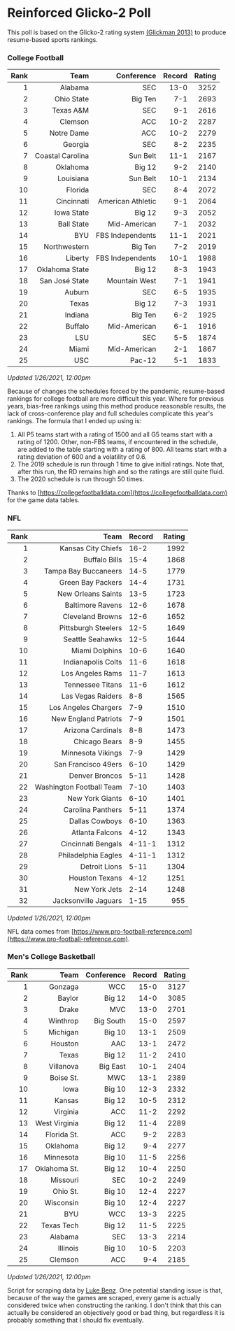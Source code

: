 # Reinforced Glicko-2 Poll

This poll is based on the Glicko-2 rating system [\(Glickman 2013\)](http://glicko.net/glicko/glicko2.pdf) to produce resume-based sports rankings.

### College Football
| Rank  | Team                 | Conference           | Record   | Rating |
| ---:  | ---:                 | ---:                 | ---:     | ---:   |
| 1     | Alabama              | SEC                  | 13-0     | 3252   |
| 2     | Ohio State           | Big Ten              | 7-1      | 2693   |
| 3     | Texas A&M            | SEC                  | 9-1      | 2616   |
| 4     | Clemson              | ACC                  | 10-2     | 2287   |
| 5     | Notre Dame           | ACC			      | 10-2     | 2279   |
| 6     | Georgia              | SEC                  | 8-2      | 2235   |
| 7     | Coastal Carolina     | Sun Belt             | 11-1     | 2167   |
| 8     | Oklahoma             | Big 12               | 9-2      | 2140   |
| 9     | Louisiana            | Sun Belt             | 10-1     | 2134   |
| 10    | Florida              | SEC                  | 8-4      | 2072   |
| 11    | Cincinnati           | American Athletic    | 9-1      | 2064   |
| 12    | Iowa State           | Big 12               | 9-3      | 2052   |
| 13    | Ball State           | Mid-American         | 7-1      | 2032   |
| 14    | BYU                  | FBS Independents     | 11-1     | 2021   |
| 15    | Northwestern         | Big Ten              | 7-2      | 2019   |
| 16    | Liberty              | FBS Independents     | 10-1     | 1988   |
| 17    | Oklahoma State       | Big 12               | 8-3      | 1943   |
| 18    | San José State       | Mountain West        | 7-1      | 1941   |
| 19    | Auburn               | SEC                  | 6-5      | 1935   |
| 20    | Texas                | Big 12               | 7-3      | 1931   |
| 21    | Indiana              | Big Ten              | 6-2      | 1925   |
| 22    | Buffalo              | Mid-American         | 6-1      | 1916   |
| 23    | LSU                  | SEC                  | 5-5      | 1874   |
| 24    | Miami		           | Mid-American         | 2-1      | 1867   |
| 25    | USC                  | Pac-12               | 5-1      | 1833   |
_Updated 1/26/2021, 12:00pm_

Because of changes the schedules forced by the pandemic, resume-based rankings for college football are more difficult this year. Where for previous years, bias-free rankings using this method produce reasonable results, the lack of cross-conference play and full schedules complicate this year's rankings. The formula that I ended up using is:

1. All P5 teams start with a rating of 1500 and all G5 teams start with a rating of 1200. Other, non-FBS teams, if encountered in the schedule, are added to the table starting with a rating of 800. All teams start with a rating deviation of 600 and a volatility of 0.6.
2. The 2019 schedule is run through 1 time to give initial ratings. Note that, after this run, the RD remains high and so the ratings are still quite fluid.
3. The 2020 schedule is run through 50 times.

Thanks to [https://collegefootballdata.com](https://collegefootballdata.com) for the game data tables.

### NFL
| Rank  | Team                       | Record   | Rating |
| ---:  | ---:                       | :---     | ---:   |
| 1     | Kansas City Chiefs         | 16-2     | 1992   |
| 2     | Buffalo Bills              | 15-4     | 1868   |
| 3     | Tampa Bay Buccaneers       | 14-5     | 1779   |
| 4     | Green Bay Packers          | 14-4     | 1731   |
| 5     | New Orleans Saints         | 13-5     | 1723   |
| 6     | Baltimore Ravens           | 12-6     | 1678   |
| 7     | Cleveland Browns           | 12-6     | 1652   |
| 8     | Pittsburgh Steelers        | 12-5     | 1649   |
| 9     | Seattle Seahawks           | 12-5     | 1644   |
| 10    | Miami Dolphins             | 10-6     | 1640   |
| 11    | Indianapolis Colts         | 11-6     | 1618   |
| 12    | Los Angeles Rams           | 11-7     | 1613   |
| 13    | Tennessee Titans           | 11-6     | 1612   |
| 14    | Las Vegas Raiders          | 8-8      | 1565   |
| 15    | Los Angeles Chargers       | 7-9      | 1510   |
| 16    | New England Patriots       | 7-9      | 1501   |
| 17    | Arizona Cardinals          | 8-8      | 1473   |
| 18    | Chicago Bears              | 8-9      | 1455   |
| 19    | Minnesota Vikings          | 7-9      | 1429   |
| 20    | San Francisco 49ers        | 6-10     | 1429   |
| 21    | Denver Broncos             | 5-11     | 1428   |
| 22    | Washington Football Team   | 7-10     | 1403   |
| 23    | New York Giants            | 6-10     | 1401   |
| 24    | Carolina Panthers          | 5-11     | 1374   |
| 25    | Dallas Cowboys             | 6-10     | 1363   |
| 26    | Atlanta Falcons            | 4-12     | 1343   |
| 27    | Cincinnati Bengals         | 4-11-1   | 1312   |
| 28    | Philadelphia Eagles        | 4-11-1   | 1312   |
| 29    | Detroit Lions              | 5-11     | 1304   |
| 30    | Houston Texans             | 4-12     | 1251   |
| 31    | New York Jets              | 2-14     | 1248   |
| 32    | Jacksonville Jaguars       | 1-15     | 955    |
_Updated 1/26/2021, 12:00pm_

NFL data comes from [https://www.pro-football-reference.com](https://www.pro-football-reference.com).

### Men's College Basketball
| Rank  | Team                 | Conference | Record   | Rating |
| ---:  | ---:                 | ---:       | ---:     | ---:   |
| 1     | Gonzaga              | WCC        | 15-0     | 3127   |
| 2     | Baylor               | Big 12     | 14-0     | 3085   |
| 3     | Drake                | MVC        | 13-0     | 2701   |
| 4     | Winthrop             | Big South  | 15-0     | 2597   |
| 5     | Michigan             | Big 10     | 13-1     | 2509   |
| 6     | Houston              | AAC        | 13-1     | 2472   |
| 7     | Texas                | Big 12     | 11-2     | 2410   |
| 8     | Villanova            | Big East   | 10-1     | 2404   |
| 9     | Boise St.            | MWC        | 13-1     | 2389   |
| 10    | Iowa                 | Big 10     | 12-3     | 2332   |
| 11    | Kansas               | Big 12     | 10-5     | 2312   |
| 12    | Virginia             | ACC        | 11-2     | 2292   |
| 13    | West Virginia        | Big 12     | 11-4     | 2289   |
| 14    | Florida St.          | ACC        | 9-2      | 2283   |
| 15    | Oklahoma             | Big 12     | 9-4      | 2277   |
| 16    | Minnesota            | Big 10     | 11-5     | 2256   |
| 17    | Oklahoma St.         | Big 12     | 10-4     | 2250   |
| 18    | Missouri             | SEC        | 10-2     | 2249   |
| 19    | Ohio St.             | Big 10     | 12-4     | 2227   |
| 20    | Wisconsin            | Big 10     | 12-4     | 2227   |
| 21    | BYU                  | WCC        | 13-3     | 2225   |
| 22    | Texas Tech           | Big 12     | 11-5     | 2225   |
| 23    | Alabama              | SEC        | 13-3     | 2214   |
| 24    | Illinois             | Big 10     | 10-5     | 2203   |
| 25    | Clemson              | ACC        | 9-4      | 2185   |
_Updated 1/26/2021, 12:00pm_

Script for scraping data by [Luke Benz](https://github.com/lbenz730/NCAA_Hoops).
One potential standing issue is that, because of the way the games are scraped, every game is actually considered twice when constructing the ranking. I don't think that this can actually be considered an objectively good or bad thing, but regardless it is probably something that I should fix eventually.
